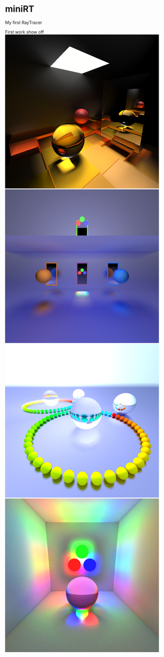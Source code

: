 # miniRT
My first RayTracer

First work show off
![screenshot](images/stairs.png)
![screenshot](images/portal.png)
![screenshot](images/circle_sphere.png)
![screenshot](images/colored_lights.png)
